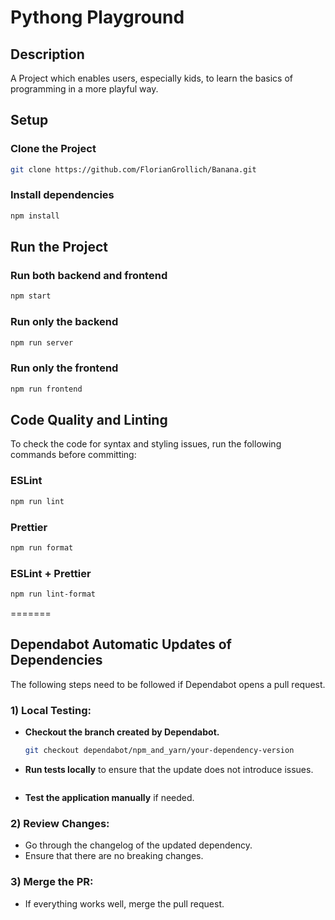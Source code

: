 # Pythong Playground

## Description
A Project which enables users, especially kids, to learn the basics of programming in a more playful way.

## Setup
### Clone the Project
``` bash
git clone https://github.com/FlorianGrollich/Banana.git
```

### Install dependencies
``` bash
npm install
````

## Run the Project
### Run both backend and frontend
``` bash
npm start
````

### Run only the backend
``` bash
npm run server
````

### Run only the frontend
``` bash
npm run frontend
````


## Code Quality and Linting
To check the code for syntax and styling issues, run the following commands before committing:

### ESLint
```bash
npm run lint
```

### Prettier
```bash
npm run format
```

### ESLint + Prettier
```bash
npm run lint-format
```
=======
## Dependabot Automatic Updates of Dependencies

The following steps need to be followed if Dependabot opens a pull request.

### 1) Local Testing:

- **Checkout the branch created by Dependabot.**
  ```bash
  git checkout dependabot/npm_and_yarn/your-dependency-version
  ```

- **Run tests locally** to ensure that the update does not introduce issues.
  ```bash
  ```

- **Test the application manually** if needed.

### 2) Review Changes:

- Go through the changelog of the updated dependency.
- Ensure that there are no breaking changes.

### 3) Merge the PR:

- If everything works well, merge the pull request.

